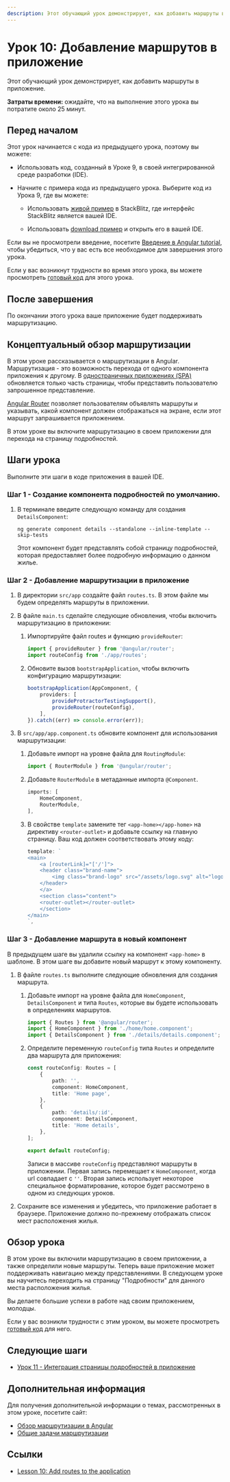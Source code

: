 ```yaml
---
description: Этот обучающий урок демонстрирует, как добавить маршруты в приложение
---
```


# Урок 10: Добавление маршрутов в приложение

Этот обучающий урок демонстрирует, как добавить маршруты в приложение.

**Затраты времени:** ожидайте, что на выполнение этого урока вы потратите около 25 минут.

## Перед началом

Этот урок начинается с кода из предыдущего урока, поэтому вы можете:

-   Использовать код, созданный в Уроке 9, в своей интегрированной среде разработки (IDE).

-   Начните с примера кода из предыдущего урока. Выберите код из Урока 9, где вы можете:

    -   Использовать [живой пример](https://angular.io/generated/live-examples/first-app-lesson-09/stackblitz.html) в StackBlitz, где интерфейс StackBlitz является вашей IDE.

    -   Использовать [download пример](https://angular.io/generated/zips/first-app-lesson-09/first-app-lesson-09.zip) и открыть его в вашей IDE.

Если вы не просмотрели введение, посетите [Введение в Angular tutorial](first-app.md), чтобы убедиться, что у вас есть все необходимое для завершения этого урока.

Если у вас возникнут трудности во время этого урока, вы можете просмотреть [готовый код](https://angular.io/generated/live-examples/first-app-lesson-10/stackblitz.html) для этого урока.

## После завершения

По окончании этого урока ваше приложение будет поддерживать маршрутизацию.

## Концептуальный обзор маршрутизации

В этом уроке рассказывается о маршрутизации в Angular. Маршрутизация - это возможность перехода от одного компонента приложения к другому. В [одностраничных приложениях (SPA)](router-tutorial.md#using-angular-routes-in-a-single-page-application) обновляется только часть страницы, чтобы представить пользователю запрошенное представление.

[Angular Router](router-tutorial.md) позволяет пользователям объявлять маршруты и указывать, какой компонент должен отображаться на экране, если этот маршрут запрашивается приложением.

В этом уроке вы включите маршрутизацию в своем приложении для перехода на страницу подробностей.

## Шаги урока

Выполните эти шаги в коде приложения в вашей IDE.

### Шаг 1 - Создание компонента подробностей по умолчанию.

1.  В терминале введите следующую команду для создания `DetailsComponent`:

    ```shell
    ng generate component details --standalone --inline-template --skip-tests
    ```

    Этот компонент будет представлять собой страницу подробностей, которая предоставляет более подробную информацию о данном жилье.

### Шаг 2 - Добавление маршрутизации в приложение

1.  В директории `src/app` создайте файл `routes.ts`. В этом файле мы будем определять маршруты в приложении.

2.  В файле `main.ts` сделайте следующие обновления, чтобы включить маршрутизацию в приложении:

    1.  Импортируйте файл routes и функцию `provideRouter`:

        ```ts
        import { provideRouter } from '@angular/router';
        import routeConfig from './app/routes';
        ```

    2.  Обновите вызов `bootstrapApplication`, чтобы включить конфигурацию маршрутизации:

        ```ts
        bootstrapApplication(AppComponent, {
            providers: [
                provideProtractorTestingSupport(),
                provideRouter(routeConfig),
            ],
        }).catch((err) => console.error(err));
        ```

3.  В `src/app/app.component.ts` обновите компонент для использования маршрутизации:

    1.  Добавьте импорт на уровне файла для `RoutingModule`:

        ```ts
        import { RouterModule } from '@angular/router';
        ```

    2.  Добавьте `RouterModule` в метаданные импорта `@Component`.

        ```ts
        imports: [
        	HomeComponent,
        	RouterModule,
        ],
        ```

    3.  В свойстве `template` замените тег `<app-home></app-home>` на директиву `<router-outlet>` и добавьте ссылку на главную страницу. Ваш код должен соответствовать этому коду:

        ```ts
        template: `
        <main>
        	<a [routerLink]="['/']">
        	<header class="brand-name">
        		<img class="brand-logo" src="/assets/logo.svg" alt="logo" aria-hidden="true">
        	</header>
        	</a>
        	<section class="content">
        	<router-outlet></router-outlet>
        	</section>
        </main>
        `,
        ```

### Шаг 3 - Добавление маршрута в новый компонент

В предыдущем шаге вы удалили ссылку на компонент `<app-home>` в шаблоне. В этом шаге вы добавите новый маршрут к этому компоненту.

1.  В файле `routes.ts` выполните следующие обновления для создания маршрута.

    1.  Добавьте импорт на уровне файла для `HomeComponent`, `DetailsComponent` и типа `Routes`, которые вы будете использовать в определениях маршрутов.

        ```ts
        import { Routes } from '@angular/router';
        import { HomeComponent } from './home/home.component';
        import { DetailsComponent } from './details/details.component';
        ```

    2.  Определите переменную `routeConfig` типа `Routes` и определите два маршрута для приложения:

        ```ts
        const routeConfig: Routes = [
            {
                path: '',
                component: HomeComponent,
                title: 'Home page',
            },
            {
                path: 'details/:id',
                component: DetailsComponent,
                title: 'Home details',
            },
        ];

        export default routeConfig;
        ```

        Записи в массиве `routeConfig` представляют маршруты в приложении. Первая запись перемещает к `HomeComponent`, когда url совпадает с `''`. Вторая запись использует некоторое специальное форматирование, которое будет рассмотрено в одном из следующих уроков.

2.  Сохраните все изменения и убедитесь, что приложение работает в браузере. Приложение должно по-прежнему отображать список мест расположения жилья.

## Обзор урока

В этом уроке вы включили маршрутизацию в своем приложении, а также определили новые маршруты. Теперь ваше приложение может поддерживать навигацию между представлениями. В следующем уроке вы научитесь переходить на страницу "Подробности" для данного места расположения жилья.

Вы делаете большие успехи в работе над своим приложением, молодцы.

Если у вас возникли трудности с этим уроком, вы можете просмотреть [готовый код](https://angular.io/generated/live-examples/first-app-lesson-10/stackblitz.html) для него.

## Следующие шаги

-   [Урок 11 - Интеграция страницы подробностей в приложение](first-app-lesson-11.md)

## Дополнительная информация

Для получения дополнительной информации о темах, рассмотренных в этом уроке, посетите сайт:

-   [Обзор маршрутизации в Angular](routing-overview.md)
-   [Общие задачи маршрутизации](router.md)

## Ссылки

-   [Lesson 10: Add routes to the application](https://angular.io/tutorial/first-app/first-app-lesson-10)
